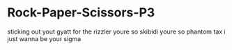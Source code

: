 # Rock-Paper-Scissors-P3
sticking out yout gyatt for the rizzler youre so skibidi youre so phantom tax i just wanna be your sigma
